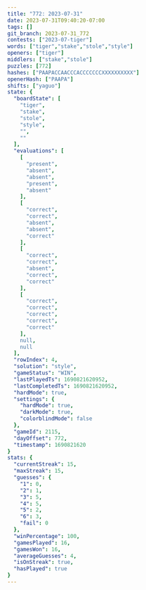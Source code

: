 ```yaml
---
title: "772: 2023-07-31"
date: 2023-07-31T09:40:20-07:00
tags: []
git_branch: 2023-07-31_772
contests: ["2023-07-tiger"]
words: ["tiger","stake","stole","style"]
openers: ["tiger"]
middlers: ["stake","stole"]
puzzles: [772]
hashes: ["PAAPACCAACCCACCCCCCCXXXXXXXXXX"]
openerHash: ["PAAPA"]
shifts: ["yaguo"]
state: {
  "boardState": [
    "tiger",
    "stake",
    "stole",
    "style",
    "",
    ""
  ],
  "evaluations": [
    [
      "present",
      "absent",
      "absent",
      "present",
      "absent"
    ],
    [
      "correct",
      "correct",
      "absent",
      "absent",
      "correct"
    ],
    [
      "correct",
      "correct",
      "absent",
      "correct",
      "correct"
    ],
    [
      "correct",
      "correct",
      "correct",
      "correct",
      "correct"
    ],
    null,
    null
  ],
  "rowIndex": 4,
  "solution": "style",
  "gameStatus": "WIN",
  "lastPlayedTs": 1690821620952,
  "lastCompletedTs": 1690821620952,
  "hardMode": true,
  "settings": {
    "hardMode": true,
    "darkMode": true,
    "colorblindMode": false
  },
  "gameId": 2115,
  "dayOffset": 772,
  "timestamp": 1690821620
}
stats: {
  "currentStreak": 15,
  "maxStreak": 15,
  "guesses": {
    "1": 0,
    "2": 1,
    "3": 5,
    "4": 5,
    "5": 2,
    "6": 3,
    "fail": 0
  },
  "winPercentage": 100,
  "gamesPlayed": 16,
  "gamesWon": 16,
  "averageGuesses": 4,
  "isOnStreak": true,
  "hasPlayed": true
}
---
```

<!-- more -->
